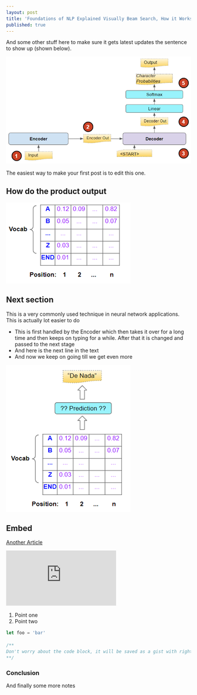 ```yaml
---
layout: post
title: 'Foundations of NLP Explained Visually Beam Search, How it Works'
published: true
---
```


And some other stuff here to make sure it gets latest updates the sentence to show up (shown below).

![Seq to Seq](https://github.com/ketanhdoshi/now/raw/master/images/Seq-Seq.png)

The easiest way to make your first post is to edit this one.

## How do the product output

![Predictions](https://github.com/ketanhdoshi/now/raw/master/images/Pred-1.png)

## Next section

This is a very commonly used technique in neural network applications. This is actually lot easier to do

- This is first handled by the Encoder which then takes it over for a long time and then keeps on typing for a while. After that it is changed and passed to the next stage
- And here is the next line in the text
- And now we keep on going till we get even more

![More Predictions](https://github.com/ketanhdoshi/now/raw/master/images/Pred-2.png)

## Embed

[Another Article](https://towardsdatascience.com/converting-medium-posts-to-markdown-for-your-blog-5d6830408467)

<embed src="https://towardsdatascience.com/converting-medium-posts-to-markdown-for-your-blog-5d6830408467"/>

1. Point one
2. Point two

```ts
let foo = 'bar'

/**
Don't worry about the code block, it will be saved as a gist with right language format, and auto embed to your post.
**/
```

### Conclusion

And finally some more notes


